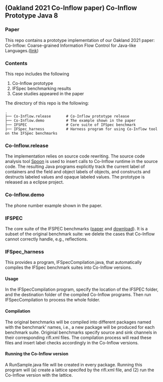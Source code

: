 ## (Oakland 2021 Co-Inflow paper) Co-Inflow Prototype Java 8

### Paper

This repo contains a prototype implementation of our Oakland 2021 paper: Co-Inflow: Coarse-grained Information Flow Control for Java-like Languages.([link](https://people.seas.harvard.edu/~chong/abstracts/XiangC2021.html))

### Contents
This repo includes the following

1. Co-Inflow prototype
2. IFSpec benchmarking results
3. Case studies appeared in the paper

The directory of this repo is the following: 
```
.
├── Co-Inflow.release       # Co-Inflow prototype release
├── Co-Inflow.demo          # The example shown in the paper
├── IFSPEC                  # Core suite of IFSpec benchmark
├── IFSpec_harness          # Harness program for using Co-Inflow tool on the IFSpec benchmarks

```

### Co-Inflow.release

The implementation relies on source code rewriting. The source code analysis tool [Spoon](https://spoon.gforge.inria.fr/) is used to insert calls to Co-Inflow runtime in the source code. The resulting Java programs explicitly track the current label
of containers and the field and object labels of objects, and constructs and destructs labeled values and opaque labeled
values. The prototype is released as a eclipse project. 

### Co-Inflow.demo
The phone number example shown in the paper.

### IFSPEC
The core suite of the IFSPEC benchmarks ([paper](https://pp.ipd.kit.edu/uploads/publikationen/ifspec18nordsec.pdf) and [download](www.spp-rs3.de/IFSpec)). It is a subset of the original benchmark suite: we delete the cases that Co-Inflow cannot correctly handle, e.g., reflections.   

### IFSpec_harness 
This provides a program, IFSpecCompilation.java, that automatically compiles the IFSpec benchmark suites into Co-Inflow versions. 

#### Usage
In the IFSpecCompilation program, specify the location of the IFSPEC folder, and the destination folder of the compiled Co-Inflow programs. Then run IFSpecCompilation to process the whole folder. 


#### Compilation 
The original benchmarks will be compiled into different packages named with the benchmark' names, i.e., a new package will be produced for each benchmark suite. Originial benchmarks specify source and sink channels in their corresponding rifl.xml files. The compilation process will read these files and insert label checks accordingly in the Co-Inflow versions.    

#### Running the Co-Inflow version
A RunSample.java file will be created in every package. Running this program will (a) create a lattice specifed by the rifl.xml file, and (2) run the Co-Inflow version with the lattice. 


